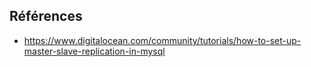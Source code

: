 
## Références

- https://www.digitalocean.com/community/tutorials/how-to-set-up-master-slave-replication-in-mysql